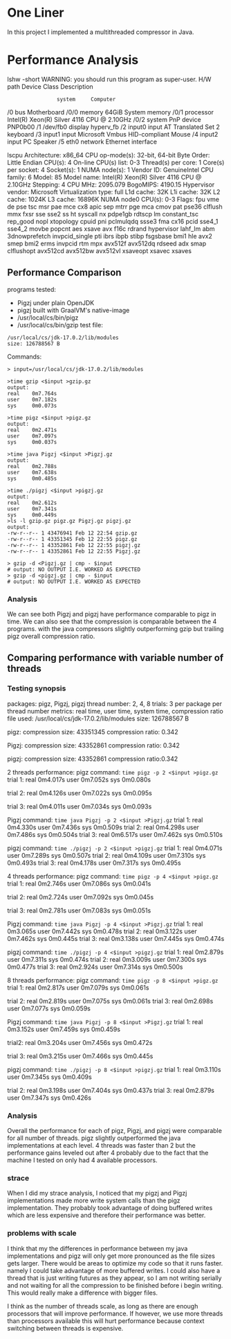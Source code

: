 # One Liner

In this project I implemented a multithreaded compressor in Java.

# Performance Analysis

lshw -short
WARNING: you should run this program as super-user.
H/W path  Device    Class      Description

                    system     Computer
/0                  bus        Motherboard
/0/0                memory     64GiB System memory
/0/1                processor  Intel(R) Xeon(R) Silver 4116 CPU @ 2.10GHz
/0/2                system     PnP device PNP0b00
/1        /dev/fb0  display    hyperv_fb
/2        input0    input      AT Translated Set 2 keyboard
/3        input1    input      Microsoft Vmbus HID-compliant Mouse
/4        input2    input      PC Speaker
/5        eth0      network    Ethernet interface

lscpu
Architecture:        x86_64
CPU op-mode(s):      32-bit, 64-bit
Byte Order:          Little Endian
CPU(s):              4
On-line CPU(s) list: 0-3
Thread(s) per core:  1
Core(s) per socket:  4
Socket(s):           1
NUMA node(s):        1
Vendor ID:           GenuineIntel
CPU family:          6
Model:               85
Model name:          Intel(R) Xeon(R) Silver 4116 CPU @ 2.10GHz
Stepping:            4
CPU MHz:             2095.079
BogoMIPS:            4190.15
Hypervisor vendor:   Microsoft
Virtualization type: full
L1d cache:           32K
L1i cache:           32K
L2 cache:            1024K
L3 cache:            16896K
NUMA node0 CPU(s):   0-3
Flags:               fpu vme de pse tsc msr pae mce cx8 apic sep mtrr pge mca cmov pat pse36 clflush mmx fxsr sse sse2 ss ht syscall nx pdpe1gb rdtscp lm constant_tsc rep_good nopl xtopology cpuid pni pclmulqdq ssse3 fma cx16 pcid sse4_1 sse4_2 movbe popcnt aes xsave avx f16c rdrand hypervisor lahf_lm abm 3dnowprefetch invpcid_single pti ibrs ibpb stibp fsgsbase bmi1 hle avx2 smep bmi2 erms invpcid rtm mpx avx512f avx512dq rdseed adx smap clflushopt avx512cd avx512bw avx512vl xsaveopt xsavec xsaves

## Performance Comparison
programs tested:
* Pigzj under plain OpenJDK
* pigzj built with GraalVM's native-image
* /usr/local/cs/bin/pigz
* /usr/local/cs/bin/gzip
test file:
``` 
/usr/local/cs/jdk-17.0.2/lib/modules
size: 126788567 B
````
Commands:
```
> input=/usr/local/cs/jdk-17.0.2/lib/modules

>time gzip <$input >gzip.gz
output:
real    0m7.764s
user    0m7.182s
sys     0m0.073s

>time pigz <$input >pigz.gz
output:
real    0m2.471s
user    0m7.097s
sys     0m0.037s

>time java Pigzj <$input >Pigzj.gz
output:
real    0m2.788s
user    0m7.638s
sys     0m0.485s

>time ./pigzj <$input >pigzj.gz
output:
real    0m2.612s
user    0m7.341s
sys     0m0.449s
>ls -l gzip.gz pigz.gz Pigzj.gz pigzj.gz
output:
-rw-r--r-- 1 43476941 Feb 12 22:54 gzip.gz
-rw-r--r-- 1 43351345 Feb 12 22:55 pigz.gz
-rw-r--r-- 1 43352861 Feb 12 22:55 pigzj.gz
-rw-r--r-- 1 43352861 Feb 12 22:55 Pigzj.gz

> gzip -d <Pigzj.gz | cmp - $input
# output: NO OUTPUT I.E. WORKED AS EXPECTED
> gzip -d <pigzj.gz | cmp - $input
# output: NO OUTPUT I.E. WORKED AS EXPECTED
```
### Analysis

We can see both Pigzj and pigzj have performance comparable to pigz
in time.
We can also see that the compression is comparable between the 4
programs.  with the java compressors slightly outperforming gzip
but trailing pigz overall compression ratio.

## Comparing performance with variable number of threads

### Testing synopsis

packages: pigz, Pigzj, pigzj
thread number:  2, 4, 8
trials: 3 per package per thread number
metrics: real time, user time, system time, compression ratio
file used: /usr/local/cs/jdk-17.0.2/lib/modules
size: 126788567 B

pigz:
compression size: 43351345
compression ratio: 0.342

Pigzj:
compression size: 43352861
compression ratio: 0.342

pigzj:
compression size: 43352861
compression ratio:0.342

2 threads performance:
pigz
command: `time pigz -p 2 <$input >pigz.gz`
trial 1:
real    0m4.017s
user    0m7.052s
sys     0m0.080s

trial 2:
real    0m4.126s
user    0m7.022s
sys     0m0.095s

trial 3:
real    0m4.011s
user    0m7.034s
sys     0m0.093s



Pigzj
command: `time java Pigzj -p 2 <$input >Pigzj.gz`
trial 1:
real    0m4.330s
user    0m7.436s
sys     0m0.509s
trial 2:
real    0m4.298s
user    0m7.486s
sys     0m0.504s
trial 3:
real    0m6.517s
user    0m7.462s
sys     0m0.510s



pigzj
command: `time ./pigzj -p 2 <$input >pigzj.gz`
trial 1:
real    0m4.071s
user    0m7.289s
sys     0m0.507s
trial 2:
real    0m4.109s
user    0m7.310s
sys     0m0.493s
trial 3:
real    0m4.178s
user    0m7.317s
sys     0m0.495s

4 threads performance:
pigz
command: `time pigz -p 4 <$input >pigz.gz`
trial 1:
real    0m2.746s
user    0m7.086s
sys     0m0.041s

trial 2:
real    0m2.724s
user    0m7.092s
sys     0m0.045s

trial 3:
real    0m2.781s
user    0m7.083s
sys     0m0.051s


Pigzj
command: `time java Pigzj -p 4 <$input >Pigzj.gz`
trial 1:
real    0m3.065s
user    0m7.442s
sys     0m0.478s
trial 2:
real    0m3.122s
user    0m7.462s
sys     0m0.445s
trial 3:
real    0m3.138s
user    0m7.445s
sys     0m0.474s

pigzj
command: `time ./pigzj -p 4 <$input >pigzj.gz`
trial 1:
real    0m2.879s
user    0m7.311s
sys     0m0.474s
trial 2:
real    0m3.009s
user    0m7.300s
sys     0m0.477s
trial 3:
real    0m2.924s
user    0m7.314s
sys     0m0.500s

8 threads performance:
pigz
command: `time pigz -p 8 <$input >pigz.gz`
trial 1:
real    0m2.817s
user    0m7.079s
sys     0m0.061s

trial 2:
real    0m2.819s
user    0m7.075s
sys     0m0.061s
trial 3:
real    0m2.698s
user    0m7.077s
sys     0m0.059s

Pigzj
command:  `time java Pigzj -p 8 <$input >Pigzj.gz`
trial 1:
real    0m3.152s
user    0m7.459s
sys     0m0.459s

trial2:
real    0m3.204s
user    0m7.456s
sys     0m0.472s

trial 3:
real    0m3.215s
user    0m7.466s
sys     0m0.445s

pigzj
command: `time ./pigzj -p 8 <$input >pigzj.gz`
trial 1:
real    0m3.110s
user    0m7.345s
sys     0m0.409s

trial 2:
real    0m3.198s
user    0m7.404s
sys     0m0.437s
trial 3:
real    0m2.879s
user    0m7.347s
sys     0m0.426s


### Analysis 

Overall the performance for each of pigz, Pigzj, and pigzj were comparable
for all number of threads.  pigz slightly outperformed the java
implementations at each level.
4 threads was faster than 2 but the performance gains leveled out after 4
probably due to the fact that the machine I tested on only had 4 available
processors.

### strace

When I did my strace analysis, I noticed that my pigzj and Pigzj implementations
made more write system calls than the pigz implementation.  They probably took
advantage of doing buffered writes which are less expensive and therefore their
performance was better.

### problems with scale

I think that my the differences in performance between my java implementations and
pigz will only get more pronounced as the file sizes gets larger.  There
would be areas to optimize my code so that it runs faster.  namely I could take
advantage of more buffered writes. I could also have a thread that is just writing
futures as they appear, so I am not writing serially and not waiting for all the
compression to be finished before i begin writing.  This would really make a difference
with bigger files.

I think as the number of threads scale, as long as there are enough processors that
will improve performance.  If however, we use more threads than processors available
this will hurt performance because context switching between threads is expensive.
